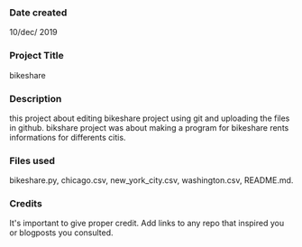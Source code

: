 ### Date created
10/dec/ 2019
### Project Title
bikeshare

### Description
this project about editing bikeshare project using git and uploading the files in github.
bikshare project was about making a program for bikeshare rents informations for differents citis.

### Files used
bikeshare.py, chicago.csv, new_york_city.csv, washington.csv, README.md.

### Credits
It's important to give proper credit. Add links to any repo that inspired you or blogposts you consulted.
